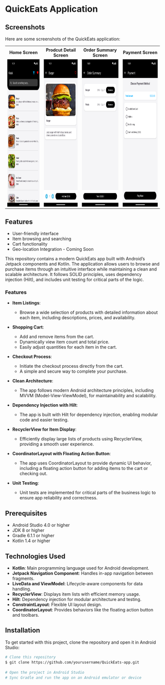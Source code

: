 # QuickEats Application

## Screenshots

Here are some screenshots of the QuickEats application:

<table>
  <tr>
    <th>Home Screen</th>
    <th>Prodcut Detail Screen</th>
    <th>Order Summary Screen</th>
    <th>Payment Screen</th>
  </tr>
  <tr>
    <td><img src="https://github.com/hitwonder/QuickEats/blob/main/screenshots/1.png?raw=true" width="270" height="480""></td>
    <td><img src="https://github.com/hitwonder/QuickEats/blob/main/screenshots/2.png?raw=true" width="270" height="480"></td>
    <td><img src="https://github.com/hitwonder/QuickEats/blob/main/screenshots/3.png?raw=true" width="270" height="480"></td>
    <td><img src="https://github.com/hitwonder/QuickEats/blob/main/screenshots/4.png?raw=true" width="270" height="480"></td>
  </tr>
</table>



## Features

- User-friendly interface
- Item browsing and searching
- Cart functionality
- Geo-location Integration - Coming Soon

This repository contains a modern QuickEats app built with Android’s Jetpack components and Kotlin. The application allows users to browse and purchase items through an intuitive interface while maintaining a clean and scalable architecture. It follows SOLID principles, uses dependency injection (Hilt), and includes unit testing for critical parts of the logic.

### Features

- **Item Listings**: 
  - Browse a wide selection of products with detailed information about each item, including descriptions, prices, and availability.

- **Shopping Cart**: 
  - Add and remove items from the cart.
  - Dynamically view item count and total price.
  - Easily adjust quantities for each item in the cart.

- **Checkout Process**: 
  - Initiate the checkout process directly from the cart.
  - A simple and secure way to complete your purchase.

- **Clean Architecture**: 
  - The app follows modern Android architecture principles, including MVVM (Model-View-ViewModel), for maintainability and scalability.

- **Dependency Injection with Hilt**: 
  - The app is built with Hilt for dependency injection, enabling modular code and easier testing.

- **RecyclerView for Item Display**: 
  - Efficiently display large lists of products using RecyclerView, providing a smooth user experience.

- **CoordinatorLayout with Floating Action Button**: 
  - The app uses CoordinatorLayout to provide dynamic UI behavior, including a floating action button for adding items to the cart or checking out.

- **Unit Testing**: 
  - Unit tests are implemented for critical parts of the business logic to ensure app reliability and correctness.

## Prerequisites

- Android Studio 4.0 or higher
- JDK 8 or higher
- Gradle 6.1.1 or higher
- Kotlin 1.4 or higher

## Technologies Used

- **Kotlin**: Main programming language used for Android development.
- **Jetpack Navigation Component**: Handles in-app navigation between fragments.
- **LiveData and ViewModel**: Lifecycle-aware components for data handling.
- **RecyclerView**: Displays item lists with efficient memory usage.
- **Hilt**: Dependency injection for modular architecture and testing.
- **ConstraintLayout**: Flexible UI layout design.
- **CoordinatorLayout**: Provides behaviors like the floating action button and toolbars.


## Installation

To get started with this project, clone the repository and open it in Android Studio:

```bash
# Clone this repository
$ git clone https://github.com/yourusername/QuickEats-app.git

# Open the project in Android Studio
# Sync Gradle and run the app on an Android emulator or device
